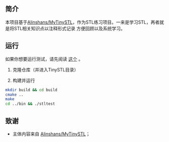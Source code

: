 <!--
 * @Date: 2022-02-26 13:33:19
 * @Author: yufeng
 * @GitHub: https://github.com/fzhiy
 * @Email: fzhiy270@163.com
 * @LastEditTime: 2022-02-26 13:42:24
-->

## 简介

本项目基于[Alinshans/MyTinySTL](https://github.com/Alinshans/MyTinySTL)，作为STL练习项目。一来是学习STL，再者就是将STL相关知识点以注释形式记录 方便回顾以及系统学习。

## 运行

如果你想要运行测试，请先阅读 [这个](https://github.com/fzhiy/CPP-Practice/tree/main/TinySTL/Test/README.md) 。

1. 克隆仓库（并进入TinySTL目录）

2. 构建并运行
```bash
mkdir build && cd build
cmake ..
make
cd ../bin && ./stltest
```

## 致谢

- 主体内容来自 [Alinshans/MyTinySTL](https://github.com/Alinshans/MyTinySTL)；
